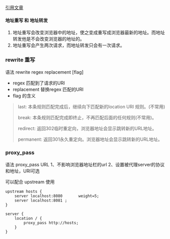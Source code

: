 [引用文章](https://www.cnblogs.com/tugenhua0707/p/10798762.html)

#### 地址重写 和 地址转发
1. 地址重写会改变浏览器中的地址，使之变成重写成浏览器最新的地址。而地址转发他是不会改变浏览器的地址的。
2. 地址重写会产生两次请求，而地址转发只会有一次请求。

### rewrite 重写
语法 rewrite regex replacement [flag]
- regex 匹配到了请求的URI
- replacement 替换regex 匹配的URI
- flag 的含义
> last: 本条规则匹配完成后，继续向下匹配新的location URI 规则。(不常用)
>
> break: 本条规则匹配完成即终止，不再匹配后面的任何规则(不常用)。
>
> redirect: 返回302临时重定向，浏览器地址会显示跳转新的URL地址。
>
> permanent: 返回301永久重定向。浏览器地址会显示跳转新的URL地址。

### proxy_pass
语法 proxy_pass URL
1、不影响浏览器地址栏的url
2、设置被代理server的协议和地址，URI可选

可以配合 upstream 使用
```
upstream hosts {
    server localhost:8080       weight=5;
    server localhost:8081 ;
}

server {
    location / {
        proxy_pass http://hosts;    
    }
}
```
